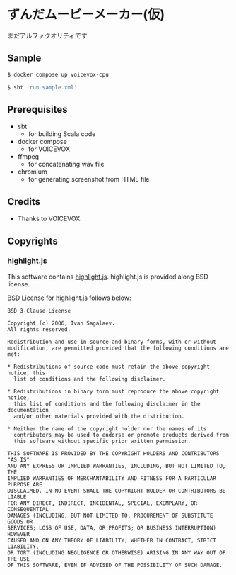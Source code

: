 # ずんだムービーメーカー(仮)

まだアルファクオリティです

## Sample

```sh
$ docker compose up voicevox-cpu
```

```sh
$ sbt 'run sample.xml'
```

## Prerequisites

- sbt
  - for building Scala code
- docker compose
  - for VOICEVOX
- ffmpeg
  - for concatenating wav file
- chromium
  - for generating screenshot from HTML file

## Credits

- Thanks to VOICEVOX.

## Copyrights

### highlight.js

This software contains [highlight.js](https://github.com/highlightjs/highlight.js). highlight.js is provided along BSD license.

BSD License for highlight.js follows below:

```
BSD 3-Clause License

Copyright (c) 2006, Ivan Sagalaev.
All rights reserved.

Redistribution and use in source and binary forms, with or without
modification, are permitted provided that the following conditions are met:

* Redistributions of source code must retain the above copyright notice, this
  list of conditions and the following disclaimer.

* Redistributions in binary form must reproduce the above copyright notice,
  this list of conditions and the following disclaimer in the documentation
  and/or other materials provided with the distribution.

* Neither the name of the copyright holder nor the names of its
  contributors may be used to endorse or promote products derived from
  this software without specific prior written permission.

THIS SOFTWARE IS PROVIDED BY THE COPYRIGHT HOLDERS AND CONTRIBUTORS "AS IS"
AND ANY EXPRESS OR IMPLIED WARRANTIES, INCLUDING, BUT NOT LIMITED TO, THE
IMPLIED WARRANTIES OF MERCHANTABILITY AND FITNESS FOR A PARTICULAR PURPOSE ARE
DISCLAIMED. IN NO EVENT SHALL THE COPYRIGHT HOLDER OR CONTRIBUTORS BE LIABLE
FOR ANY DIRECT, INDIRECT, INCIDENTAL, SPECIAL, EXEMPLARY, OR CONSEQUENTIAL
DAMAGES (INCLUDING, BUT NOT LIMITED TO, PROCUREMENT OF SUBSTITUTE GOODS OR
SERVICES; LOSS OF USE, DATA, OR PROFITS; OR BUSINESS INTERRUPTION) HOWEVER
CAUSED AND ON ANY THEORY OF LIABILITY, WHETHER IN CONTRACT, STRICT LIABILITY,
OR TORT (INCLUDING NEGLIGENCE OR OTHERWISE) ARISING IN ANY WAY OUT OF THE USE
OF THIS SOFTWARE, EVEN IF ADVISED OF THE POSSIBILITY OF SUCH DAMAGE.
```
